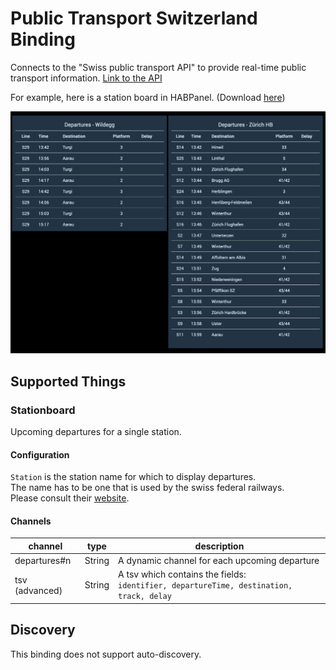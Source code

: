 # Public Transport Switzerland Binding

Connects to the "Swiss public transport API" to provide real-time public transport information. [Link to the API](https://transport.opendata.ch/)

For example, here is a station board in HABPanel. (Download [here](https://github.com/StefanieJaeger/HABPanel-departure-board))

![Departure board in HABPanel](doc/departure_board_habpanel.png)

## Supported Things

### Stationboard

Upcoming departures for a single station.

#### Configuration 

`Station` is the station name for which to display departures.  
The name has to be one that is used by the swiss federal railways.  
Please consult their [website](https://sbb.ch/en).

#### Channels 

| channel | type   | description |
|---------|--------|-------------|
| departures#n   | String | A dynamic channel for each upcoming departure |
| tsv (advanced) | String | A tsv which contains the fields:<br />`identifier, departureTime, destination, track, delay` |

## Discovery

This binding does not support auto-discovery.
